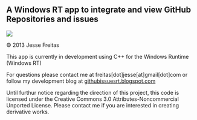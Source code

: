 ## A Windows RT app to integrate and view GitHub Repositories and issues
<img src="https://public.dm1.livefilestore.com/y1pNRkQ7O2Vgslsh7a9YQeH5Fm3FcCNkhv-VAba0D2XiJrd0RGUi7YxMLITF4DRpOQs/readmelogo.png">

&copy; 2013 Jesse Freitas

This app is currently in development using C++ for the Windows Runtime (Windows RT)

For questions please contact me at freitas[dot]jesse[at]gmail[dot]com or 
follow my development blog at [githubissuesrt.blogspot.com](githubissuesrt.blogspot.com)

Until furthur notice regarding the direction of this project, this code is licensed under 
the Creative Commons 3.0 Attributes-Noncommercial Unported License. Please contact me
if you are interested in creating derivative works.
